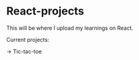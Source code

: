 # React-projects
This will be where I upload my learnings on React.

Current projects:

-> Tic-tac-toe
